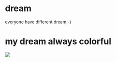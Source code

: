 # dream
everyone have different dream;-)
<h1>my dream always colorful</h1>
<img src="C:\Users\Maximas\Desktop\Vasanth\1823a725f2303a77890330a62c37002a.jpg">
